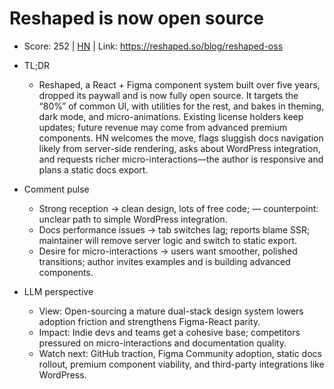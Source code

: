 # Reshaped is now open source

- Score: 252 | [HN](https://news.ycombinator.com/item?id=45209558) | Link: https://reshaped.so/blog/reshaped-oss

- TL;DR
  - Reshaped, a React + Figma component system built over five years, dropped its paywall and is now fully open source. It targets the “80%” of common UI, with utilities for the rest, and bakes in theming, dark mode, and micro-animations. Existing license holders keep updates; future revenue may come from advanced premium components. HN welcomes the move, flags sluggish docs navigation likely from server-side rendering, asks about WordPress integration, and requests richer micro-interactions—the author is responsive and plans a static docs export.

- Comment pulse
  - Strong reception → clean design, lots of free code; — counterpoint: unclear path to simple WordPress integration.
  - Docs performance issues → tab switches lag; reports blame SSR; maintainer will remove server logic and switch to static export.
  - Desire for micro-interactions → users want smoother, polished transitions; author invites examples and is building advanced components.

- LLM perspective
  - View: Open-sourcing a mature dual-stack design system lowers adoption friction and strengthens Figma-React parity.
  - Impact: Indie devs and teams get a cohesive base; competitors pressured on micro-interactions and documentation quality.
  - Watch next: GitHub traction, Figma Community adoption, static docs rollout, premium component viability, and third-party integrations like WordPress.
